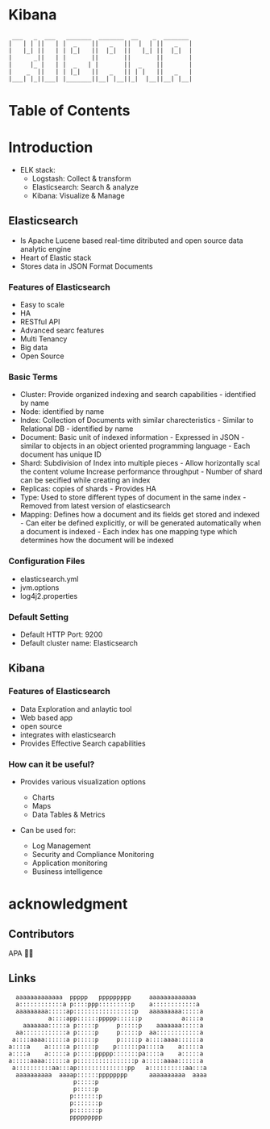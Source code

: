 # Kibana

```
 ___   _  ___   _______  _______  __    _  _______ 
|   | | ||   | |  _    ||   _   ||  |  | ||   _   |
|   |_| ||   | | |_|   ||  |_|  ||   |_| ||  |_|  |
|      _||   | |       ||       ||       ||       |
|     |_ |   | |  _   | |       ||  _    ||       |
|    _  ||   | | |_|   ||   _   || | |   ||   _   |
|___| |_||___| |_______||__| |__||_|  |__||__| |__|
```

# Table of Contents


# Introduction
- ELK stack:
  - Logstash: Collect & transform
  - Elasticsearch: Search & analyze
  - Kibana: Visualize & Manage

## Elasticsearch
- Is Apache Lucene based real-time ditributed and open source data analytic engine
- Heart of Elastic stack
- Stores data in JSON Format Documents

### Features of Elasticsearch
- Easy to scale
- HA
- RESTful API
- Advanced searc features
- Multi Tenancy
- Big data
- Open Source

### Basic Terms
- Cluster: Provide organized indexing and search capabilities - identified by name
- Node: identified by name
- Index: Collection of Documents with similar charecteristics - Similar to Relational DB - identified by name
- Document: Basic unit of indexed information - Expressed in JSON - similar to objects in an object oriented programming language - Each document has unique ID
- Shard: Subdivision of Index into multiple pieces - Allow horizontally scal the content volume  Increase performance throughput - Number of shard can be secified while creating an index
- Replicas: copies of shards - Provides HA
- Type: Used to store different types of document in the same index - Removed from latest version of elasticsearch
- Mapping: Defines how a document and its fields get stored and indexed - Can eiter be defined explicitly, or will be generated automatically when a document is indexed - Each index has one mapping type which determines how the document will be indexed

### Configuration Files
- elasticsearch.yml
- jvm.options
- log4j2.properties

### Default Setting
- Default HTTP Port: 9200
- Default cluster name: Elasticsearch

## Kibana
### Features of Elasticsearch
- Data Exploration and anlaytic tool
- Web based app
- open source
- integrates with elasticsearch
- Provides Effective Search capabilities

### How can it be useful?
- Provides various visualization options
  - Charts
  - Maps
  - Data Tables & Metrics

- Can be used for:
  - Log Management
  - Security and Compliance Monitoring
  - Application monitoring
  - Business intelligence

# acknowledgment

## Contributors

APA 🖖🏻

## Links

```
  aaaaaaaaaaaaa  ppppp   ppppppppp     aaaaaaaaaaaaa
  a::::::::::::a p::::ppp:::::::::p    a::::::::::::a
  aaaaaaaaa:::::ap:::::::::::::::::p   aaaaaaaaa:::::a
           a::::app::::::ppppp::::::p           a::::a
    aaaaaaa:::::a p:::::p     p:::::p    aaaaaaa:::::a
  aa::::::::::::a p:::::p     p:::::p  aa::::::::::::a
 a::::aaaa::::::a p:::::p     p:::::p a::::aaaa::::::a
a::::a    a:::::a p:::::p    p::::::pa::::a    a:::::a
a::::a    a:::::a p:::::ppppp:::::::pa::::a    a:::::a
a:::::aaaa::::::a p::::::::::::::::p a:::::aaaa::::::a
 a::::::::::aa:::ap::::::::::::::pp   a::::::::::aa:::a
  aaaaaaaaaa  aaaap::::::pppppppp      aaaaaaaaaa  aaaa
                  p:::::p
                  p:::::p
                 p:::::::p
                 p:::::::p
                 p:::::::p
                 ppppppppp


```
